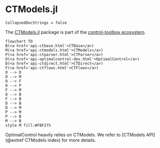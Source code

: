# CTModels.jl

```@meta
CollapsedDocStrings = false
```

The [CTModels.jl](https://github.com/control-toolbox/CTModels.jl) package is part of the [control-toolbox ecosystem](https://github.com/control-toolbox).

```mermaid
flowchart TD
B(<a href='api-ctbase.html'>CTBase</a>)
M(<a href='api-ctmodels.html'>CTModels</a>)
P(<a href='api-ctparser.html'>CTParser</a>)
O(<a href='api-optimalcontrol-dev.html'>OptimalControl</a>)
D(<a href='api-ctdirect.html'>CTDirect</a>)
F(<a href='api-ctflows.html'>CTFlows</a>)
O --> D
O --> M
O --> F
O --> P
F --> M
O --> B
F --> B
D --> B
D --> M
P --> M
P --> B
M --> B
style M fill:#FBF275
```

OptimalControl heavily relies on CTModels. We refer to [CTModels API](@extref CTModels index) for more details.